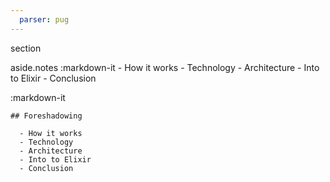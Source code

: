 ```yaml
---
  parser: pug
---
```

section

  aside.notes
    :markdown-it
      - How it works
      - Technology
      - Architecture
      - Into to Elixir
      - Conclusion

  :markdown-it

    ## Foreshadowing

      - How it works
      - Technology
      - Architecture
      - Into to Elixir
      - Conclusion
